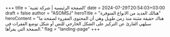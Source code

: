+++
title = 'الصفحة الرئيسية | شركة تقنية'
date = 2024-07-29T20:54:03+03:00
draft = false
author = "ASOMSJ"
heroTitle = "هنالك العديد من الانواع المتوفرة"
heroContent = "هناك حقيقة مثبتة منذ زمن طويل وهي أن المحتوى المقروء لصفحة ما سيلهي القارئ عن التركيز على الشكل الخارجي للنص أو شكل توضع الفقرات في الصفحة التي يقرأها."
flag = "landing-page"
+++
